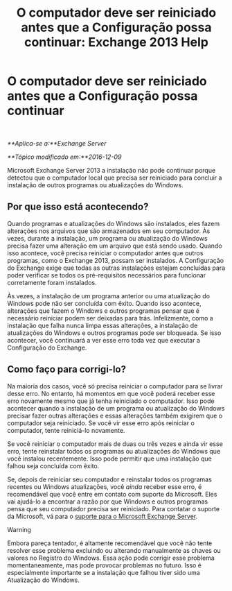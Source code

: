 ﻿---
title: 'O computador deve ser reiniciado antes que a Configuração possa continuar: Exchange 2013 Help'
TOCTitle: O computador deve ser reiniciado antes que a Configuração possa continuar
ms:assetid: d5c73280-4e54-473a-b328-9673af11e2c0
ms:mtpsurl: https://technet.microsoft.com/pt-br/library/ms.exch.setupreadiness.rebootpending(v=EXCHG.150)
ms:contentKeyID: 50486735
ms.date: 05/22/2018
mtps_version: v=EXCHG.150
ms.translationtype: MT
---

# O computador deve ser reiniciado antes que a Configuração possa continuar

 

_**Aplica-se a:**Exchange Server_

_**Tópico modificado em:**2016-12-09_

Microsoft Exchange Server 2013 a instalação não pode continuar porque detectou que o computador local que precisa ser reiniciado para concluir a instalação de outros programas ou atualizações do Windows.

## Por que isso está acontecendo?

Quando programas e atualizações do Windows são instalados, eles fazem alterações nos arquivos que são armazenados em seu computador. Às vezes, durante a instalação, um programa ou atualização do Windows precisa fazer uma alteração em um arquivo que está sendo usado. Quando isso acontece, você precisa reiniciar o computador antes que outros programas, como o Exchange 2013, possam ser instalados. A Configuração do Exchange exige que todas as outras instalações estejam concluídas para poder verificar se todos os pré-requisitos necessários para funcionar corretamente foram instalados.

Às vezes, a instalação de um programa anterior ou uma atualização do Windows pode não ser concluída com êxito. Quando isso acontece, alterações que fazem o Windows e outros programas pensar que é necessário reiniciar podem ser deixadas para trás. Infelizmente, como a instalação que falha nunca limpa essas alterações, a instalação de atualizações do Windows e outros programas pode ser bloqueada. Se isso acontecer, você continuará a ver esse erro toda vez que executar a Configuração do Exchange.

## Como faço para corrigi-lo?

Na maioria dos casos, você só precisa reiniciar o computador para se livrar desse erro. No entanto, há momentos em que você poderá receber esse erro novamente mesmo que já tenha reiniciado o computador. Isso pode acontecer quando a instalação de um programa ou atualização do Windows precisar fazer outras alterações e essas alterações também exigirem que o computador seja reiniciado. Se você vir esse erro após reiniciar o computador, tente reiniciá-lo novamente.

Se você reiniciar o computador mais de duas ou três vezes e ainda vir esse erro, tente reinstalar todos os programas ou atualizações do Windows que você instalou recentemente. Isso pode permitir que uma instalação que falhou seja concluída com êxito.

Se, depois de reiniciar seu computador e reinstalar todos os programas recentes ou Windows atualizações, você *ainda* receber esse erro, é recomendável que você entre em contato com suporte da Microsoft. Eles vai ajudá-lo a encontrar a razão por que Windows e outros programas pensa que seu computador precisa ser reiniciado. Para contatar o suporte da Microsoft, vá para o [suporte para o Microsoft Exchange Server](https://go.microsoft.com/fwlink/p/?linkid=525940).


> [!WARNING]
> Embora pareça tentador, é altamente recomendável que você não tente resolver esse problema excluindo ou alterando manualmente as chaves ou valores no Registro do Windows. Essa ação pode corrigir esse problema momentaneamente, mas pode provocar problemas no futuro. Isso é especialmente importante se a instalação que falhou tiver sido uma Atualização do Windows.



